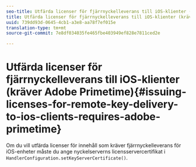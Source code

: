 ```yaml
---
seo-title: Utfärda licenser för fjärrnyckelleverans till iOS-klienter (kräver Adobe Primetime)
title: Utfärda licenser för fjärrnyckelleverans till iOS-klienter (kräver Adobe Primetime)
uuid: 739dd93d-0645-4cb1-a3e8-aa78f7ef015e
translation-type: tm+mt
source-git-commit: 7e8df034035fe465fbe403949ef828e7811ced2e

---
```



# Utfärda licenser för fjärrnyckelleverans till iOS-klienter (kräver Adobe Primetime){#issuing-licenses-for-remote-key-delivery-to-ios-clients-requires-adobe-primetime}

Om du vill utfärda licenser för innehåll som kräver fjärrnyckelleverans för iOS-enheter måste du ange nyckelserverns licensservercertifikat i `HandlerConfiguration.setKeyServerCertificate()`.
